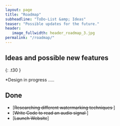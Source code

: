 ```yaml
---
layout: page
title: "Roadmap"
subheadline: "ToDo-List &amp; Ideas"
teaser: "Possible updates for the future."
header:
   image_fullwidth: header_roadmap_3.jpg
permalink: "/roadmap/"
---
```


## Ideas and possible new features
{: .t30 }

*Design in progress .....



## Done

* [<s>Researching different watermarking techniques </s>]
* [<s>Write Code to read an audio signal </s>]
* [<s>Launch Website</s>]

